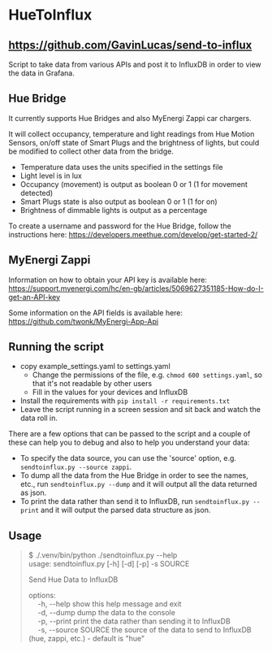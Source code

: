 HueToInflux
===========

https://github.com/GavinLucas/send-to-influx
-----------------------------------------

Script to take data from various APIs and post it to InfluxDB in order to view the data in Grafana.

Hue Bridge
----------
It currently supports Hue Bridges and also MyEnergi Zappi car chargers.

It will collect occupancy, temperature and light readings from Hue Motion Sensors, on/off state 
of Smart Plugs and the brightness of lights, but could be modified to collect other data from the bridge.

- Temperature data uses the units specified in the settings file
- Light level is in lux
- Occupancy (movement) is output as boolean 0 or 1 (1 for movement detected)
- Smart Plugs state is also output as boolean 0 or 1 (1 for on)
- Brightness of dimmable lights is output as a percentage

To create a username and password for the Hue Bridge, follow the instructions 
here: https://developers.meethue.com/develop/get-started-2/

MyEnergi Zappi
--------------

Information on how to obtain your API key is available here:
https://support.myenergi.com/hc/en-gb/articles/5069627351185-How-do-I-get-an-API-key

Some information on the API fields is available here:
https://github.com/twonk/MyEnergi-App-Api

Running the script
------------------
- copy example_settings.yaml to settings.yaml
  - Change the permissions of the file, e.g. `chmod 600 settings.yaml`, so that it's not readable 
  by other users
  - Fill in the values for your devices and InfluxDB
- Install the requirements with `pip install -r requirements.txt`
- Leave the script running in a screen session and sit back and watch the data roll in.

There are a few options that can be passed to the script and a couple of these can help you to debug and also to help you understand your data:

- To specify the data source, you can use the 'source' option, e.g. `sendtoinflux.py --source zappi`.
- To dump all the data from the Hue Bridge in order to see the names, etc., run `sendtoinflux.py --dump` 
and it will output all the data returned as json.
- To print the data rather than send it to InfluxDB, run `sendtoinflux.py --print` and it will output the
parsed data structure as json.

Usage
-----
>$ ./.venv/bin/python ./sendtoinflux.py --help  
>usage: sendtoinflux.py [-h] [-d] [-p] -s SOURCE
>
>Send Hue Data to InfluxDB
>
>options:  
> &emsp; -h, --help            show this help message and exit  
> &emsp; -d, --dump            dump the data to the console  
> &emsp; -p, --print           print the data rather than sending it to InfluxDB  
> &emsp; -s, --source SOURCE   the source of the data to send to InfluxDB (hue,
>                        zappi, etc.) - default is "hue"  
